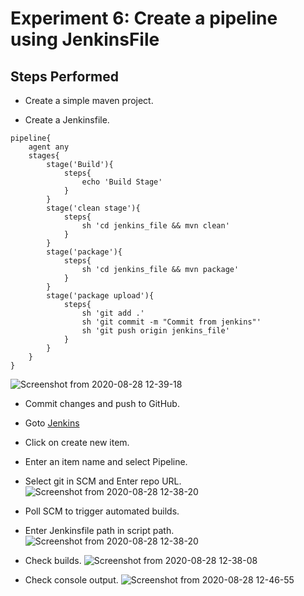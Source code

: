 # Experiment 6: Create a pipeline using JenkinsFile

## Steps Performed

- Create a simple maven project.

- Create a Jenkinsfile.
```
pipeline{
    agent any
    stages{
        stage('Build'){
            steps{
                echo 'Build Stage'
            }
        }
        stage('clean stage'){
            steps{
                sh 'cd jenkins_file && mvn clean'
            }
        }
        stage('package'){
            steps{
                sh 'cd jenkins_file && mvn package'
            }
        }
        stage('package upload'){
            steps{
                sh 'git add .'
                sh 'git commit -m "Commit from jenkins"'
                sh 'git push origin jenkins_file'
            }
        }
    }
}
```
![Screenshot from 2020-08-28 12-39-18](https://user-images.githubusercontent.com/46739435/95735565-980a9e00-0ca2-11eb-884e-f25686408b50.png)

- Commit changes and push to GitHub.

- Goto [Jenkins](http://localhost:8080/)

- Click on create new item.

- Enter an item name and select Pipeline.

- Select git in SCM and Enter repo URL.
![Screenshot from 2020-08-28 12-38-20](https://user-images.githubusercontent.com/46739435/95735558-96d97100-0ca2-11eb-8c2c-46d31819b18f.png)

- Poll SCM to trigger automated builds.

- Enter Jenkinsfile path in script path.
![Screenshot from 2020-08-28 12-38-20](https://user-images.githubusercontent.com/46739435/95735558-96d97100-0ca2-11eb-8c2c-46d31819b18f.png)

- Check builds.
![Screenshot from 2020-08-28 12-38-08](https://user-images.githubusercontent.com/46739435/95735553-950fad80-0ca2-11eb-8080-b6c1b9d4a46e.png)

- Check console output.
![Screenshot from 2020-08-28 12-46-55](https://user-images.githubusercontent.com/46739435/95735576-99d46180-0ca2-11eb-87c6-6ea97e4d9565.png)
